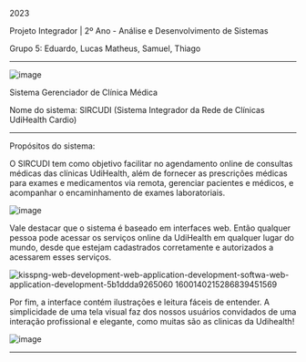 2023


Projeto Integrador | 2º Ano - Análise e Desenvolvimento de Sistemas

Grupo 5: Eduardo, Lucas Matheus, Samuel, Thiago

*******************************************************************************************************************************************************************************************
  ![image](https://github.com/eduardovaladao/Projeto-Integrador/assets/104527380/647b9e31-9c78-46d4-a2b0-03fce1932854)



Sistema Gerenciador de Clínica Médica

Nome do sistema: SIRCUDI (Sistema Integrador da Rede de Clínicas UdiHealth Cardio)


*******************************************************************************************************************************************************************************************

Propósitos do sistema:

  O SIRCUDI tem como objetivo facilitar no agendamento online de 
consultas médicas das clínicas UdiHealth, além de fornecer as prescrições médicas
para exames e medicamentos via remota, gerenciar pacientes e médicos, e acompanhar
o encaminhamento de exames laboratoriais.

  ![image](https://github.com/eduardovaladao/Projeto-Integrador/assets/104527380/98c4520a-f6f7-4ae5-8dc2-9344975b6c54)
  

  Vale destacar que o sistema é baseado em interfaces web. Então qualquer pessoa 
pode acessar os serviços online da UdiHealth em qualquer lugar do mundo, desde 
que estejam cadastrados corretamente e autorizados a acessarem esses serviços.

  ![kisspng-web-development-web-application-development-softwa-web-application-development-5b1ddda9265060 1600140215286839451569](https://github.com/eduardovaladao/Projeto-Integrador/assets/104527380/6a308236-0081-4ac8-9802-89d9d1ae94bf)


  Por fim, a interface contém ilustrações e leitura fáceis de entender. A simplicidade
de uma tela visual faz dos nossos usuários convidados de uma interação profissional e 
elegante, como muitas são as clinicas da Udihealth!

  ![image](https://github.com/eduardovaladao/Projeto-Integrador/assets/104527380/aeae641f-bfd3-46b0-b44b-2ea595a1e975)





******************************************************************************************************************************************



  

